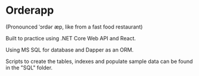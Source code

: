 # Orderapp
(Pronounced ˈɔrdər æp, like from a fast food restaurant)

Built to practice using .NET Core Web API and React.

Using MS SQL for database and Dapper as an ORM.

Scripts to create the tables, indexes and populate sample data can be found in the "SQL" folder.